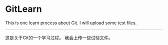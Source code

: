 # GitLearn
This is one learn process about Git. I will upload some test files.

---------------------------------------------------------------------
这是关于Git的一个学习过程。 我会上传一些试验文件。